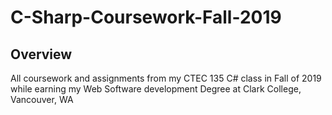 # C-Sharp-Coursework-Fall-2019

## Overview
All coursework and assignments from my CTEC 135 C# class in Fall of 2019 while earning my Web Software development Degree at Clark College, Vancouver, WA